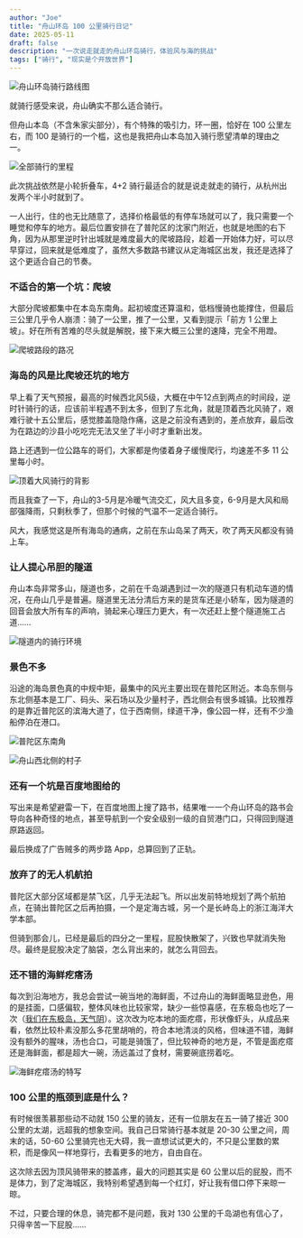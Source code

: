 ```yaml
---
author: "Joe"
title: "舟山环岛 100 公里骑行日记"
date: 2025-05-11
draft: false
description: "一次说走就走的舟山环岛骑行，体验风与海的挑战"
tags: ["骑行", "现实是个开放世界"]
---
```


![舟山环岛骑行路线图](/images/posts/zhoushan-100km-cycling-diary/cycling-route-overview.webp)

就骑行感受来说，舟山确实不那么适合骑行。

但舟山本岛（不含朱家尖部分），有个特殊的吸引力，环一圈，恰好在 100 公里左右，而 100 是骑行的一个槛，这也是我把舟山本岛加入骑行愿望清单的理由之一。

![全部骑行的里程](/images/posts/zhoushan-100km-cycling-diary/cycling-route-planning.webp)

此次挑战依然是小轮折叠车，4+2 骑行最适合的就是说走就走的骑行，从杭州出发两个半小时就到了。

一人出行，住的也无比随意了，选择价格最低的有停车场就可以了，我只需要一个睡觉和停车的地方。最后位置安排在了普陀区的沈家门附近，也就是地图的右下角，因为从那里逆时针出城就是难度最大的爬坡路段，趁着一开始体力好，可以尽早穿过，回来就是低难度了，虽然大多数路书建议从定海城区出发，我还是选择了这个更适合自己的节奏。

### 不适合的第一个坑：爬坡

大部分爬坡都集中在本岛东南角。起初坡度还算温和，低档慢骑也能撑住，但最后三公里几乎令人崩溃：骑了一公里，推了一公里，又看到提示「前方 1 公里上坡」。好在所有苦难的尽头就是解脱，接下来大概三公里的速降，完全不用蹬。

![爬坡路段的路况](/images/posts/zhoushan-100km-cycling-diary/uphill-road.webp)

### 海岛的风是比爬坡还坑的地方

早上看了天气预报，最高的时候西北风5级，大概在中午12点到两点的时间段，逆时针骑行的话，应该前半程遇不到太多，但到了东北角，就是顶着西北风骑了，艰难行驶十五公里后，感觉膝盖隐隐作痛，这是之前没有遇到的，差点放弃，最后改为在路边的沙县小吃吃完无法又坐了半小时才重新出发。

路上还遇到一位公路车的哥们，大家都是佝偻着身子缓慢爬行，均速差不多 11 公里每小时。

![顶着大风骑行的背影](/images/posts/zhoushan-100km-cycling-diary/cycling-against-wind.webp)

而且我查了一下，舟山的3-5月是冷暖气流交汇，风大且多变，6-9月是大风和局部强降雨，只剩秋季了，但那个时候的气温不一定适合骑行。

风大，我感觉这是所有海岛的通病，之前在东山岛呆了两天，吹了两天风都没有骑上车。

### 让人提心吊胆的隧道

舟山本岛非常多山，隧道也多，之前在千岛湖遇到过一次的隧道只有机动车道的情况，在舟山几乎是普遍。隧道里无法分清后方来的是货车还是小轿车，因为隧道的回音会放大所有车的声响，骑起来心理压力更大，有一次还赶上整个隧道施工占道……

![隧道内的骑行环境](/images/posts/zhoushan-100km-cycling-diary/tunnel-cycling.webp)

### 景色不多

沿途的海岛景色真的中规中矩，最集中的风光主要出现在普陀区附近。本岛东侧与东北侧基本是工厂、码头、采石场以及少量村子，西北侧会有很多城镇。比较推荐的是靠近普陀区的滨海大道了，位于西南侧，绿道干净，像公园一样，还有不少渔船停泊在港口。

![普陀区东南角](/images/posts/zhoushan-100km-cycling-diary/putuo-coastal-road.webp)

![舟山西北侧的村子](/images/posts/zhoushan-100km-cycling-diary/fishing-boats.webp)

### 还有一个坑是百度地图给的

写出来是希望避雷一下，在百度地图上搜了路书，结果唯一一个舟山环岛的路书会导向各种奇怪的地点，甚至导航到一个安全级别一级的自贸港门口，只得回到隧道原路返回。

最后换成了广告贼多的两步路 App，总算回到了正轨。

### 放弃了的无人机航拍

普陀区大部分区域都是禁飞区，几乎无法起飞。所以出发前特地规划了两个航拍点，在骑出普陀区之后再拍摄，一个是定海古城，另一个是长峙岛上的浙江海洋大学本部。

但骑到那会儿，已经是最后的四分之一里程，屁股快散架了，兴致也早就消失殆尽。最终是屁股决定了脑袋，怎么背出来的，就怎么背回去。

### 还不错的海鲜疙瘩汤

每次到沿海地方，我总会尝试一碗当地的海鲜面，不过舟山的海鲜面略显逊色，用的是挂面，口感偏软，整体风味也比较家常，缺少一些惊喜感，在东极岛也吃了一次（[我们在东极岛，天气阴](/posts/dongji-island-tour-2022)）。这次改为吃本地的面疙瘩，形状像虾头，从成品来看，依然比较朴素没那么多花里胡哨的，符合本地清淡的风格，但味道不错，海鲜没有额外的腥味，汤也合口，可能是骑饿了，但比较神奇的地方是，不管是面疙瘩还是海鲜面，都是超大一碗，汤远盖过了食材，需要碗底捞着吃。

![海鲜疙瘩汤的特写](/images/posts/zhoushan-100km-cycling-diary/seafood-soup.webp)

### 100 公里的瓶颈到底是什么？

有时候很羡慕那些动不动就 150 公里的骑友，还有一位朋友在五一骑了接近 300 公里的太湖，远超我的想象空间。我自己日常骑行基本就是 20-30 公里之间，周末的话，50-60 公里骑完也无大碍，我一直想试试更大的，不只是公里数的累积，而是像风一样地穿行，去看更多的地方，自由自在。

这次除去因为顶风骑带来的膝盖疼，最大的问题其实是 60 公里以后的屁股，而不是体力，到了定海城区，我特别希望遇到每一个红灯，好让我有借口停下来晾一晾。

不过，只要合理的休息，骑完都不是问题，我对 130 公里的千岛湖也有信心了，只得辛苦一下屁股…… 